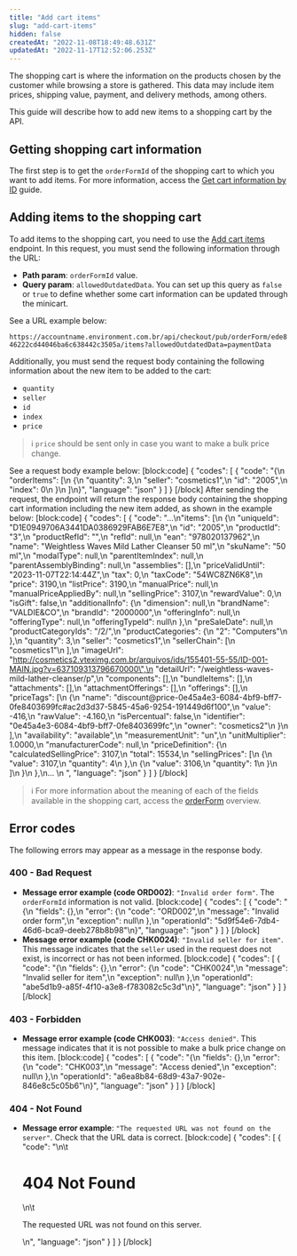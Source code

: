```yaml
---
title: "Add cart items"
slug: "add-cart-items"
hidden: false
createdAt: "2022-11-08T18:49:48.631Z"
updatedAt: "2022-11-17T12:52:06.253Z"
---
```

The shopping cart is where the information on the products chosen by the customer while browsing a store is gathered. This data may include item prices, shipping value, payment, and delivery methods, among others.

This guide will describe how to add new items to a shopping cart by the API.

## Getting shopping cart information

The first step is to get the `orderFormId` of the shopping cart to which you want to add items. For more information, access the [Get cart information by ID](https://developers.vtex.com/vtex-rest-api/docs/get-cart-information-by-id) guide.

## Adding items to the shopping cart

To add items to the shopping cart, you need to use the [Add cart items](https://developers.vtex.com/vtex-rest-api/reference/items) endpoint. In this request, you must send the following information through the URL:

- **Path param**: `orderFormId` value.
- **Query param**: `allowedOutdatedData`. You can set up this query as `false` or `true` to define whether some cart information can be updated through the minicart.

See a URL example below:

`https://accountname.environment.com.br/api/checkout/pub/orderForm/ede846222cd44046ba6c638442c3505a/items?allowedOutdatedData=paymentData`

Additionally, you must send the request body containing the following information about the new item to be added to the cart:

- `quantity`
- `seller`
- `id`
- `index`
- `price`

> ℹ️️ `price` should be sent only in case you want to make a bulk price change.

See a request body example below:
[block:code]
{
  "codes": [
    {
      "code": "{\n     \"orderItems\": [\n          {\n               \"quantity\": 3,\n               \"seller\": \"cosmetics1\",\n               \"id\": \"2005\",\n               \"index\": 0\n          }\n     ]\n}",
      "language": "json"
    }
  ]
}
[/block]
After sending the request, the endpoint will return the response body containing the shopping cart information including the new item added, as shown in the example below:
[block:code]
{
  "codes": [
    {
      "code": "...\n\"items\": [\n        {\n            \"uniqueId\": \"D1E0949706A3441DA0386929FAB6E7E8\",\n            \"id\": \"2005\",\n            \"productId\": \"3\",\n            \"productRefId\": \"\",\n            \"refId\": null,\n            \"ean\": \"978020137962\",\n            \"name\": \"Weightless Waves Mild Lather Cleanser 50 ml\",\n            \"skuName\": \"50 ml\",\n            \"modalType\": null,\n            \"parentItemIndex\": null,\n            \"parentAssemblyBinding\": null,\n            \"assemblies\": [],\n            \"priceValidUntil\": \"2023-11-07T22:14:44Z\",\n            \"tax\": 0,\n            \"taxCode\": \"54WC8ZN6K8\",\n            \"price\": 3190,\n            \"listPrice\": 3190,\n            \"manualPrice\": null,\n            \"manualPriceAppliedBy\": null,\n            \"sellingPrice\": 3107,\n            \"rewardValue\": 0,\n            \"isGift\": false,\n            \"additionalInfo\": {\n                \"dimension\": null,\n                \"brandName\": \"VALDIE&CO\",\n                \"brandId\": \"2000000\",\n                \"offeringInfo\": null,\n                \"offeringType\": null,\n                \"offeringTypeId\": null\n            },\n            \"preSaleDate\": null,\n            \"productCategoryIds\": \"/2/\",\n            \"productCategories\": {\n                \"2\": \"Computers\"\n            },\n            \"quantity\": 3,\n            \"seller\": \"cosmetics1\",\n            \"sellerChain\": [\n                \"cosmetics1\"\n            ],\n            \"imageUrl\": \"http://cosmetics2.vteximg.com.br/arquivos/ids/155401-55-55/ID-001-MAIN.jpg?v=637109313796670000\",\n            \"detailUrl\": \"/weightless-waves-mild-lather-cleanser/p\",\n            \"components\": [],\n            \"bundleItems\": [],\n            \"attachments\": [],\n            \"attachmentOfferings\": [],\n            \"offerings\": [],\n            \"priceTags\": [\n                {\n                    \"name\": \"discount@price-0e45a4e3-6084-4bf9-bff7-0fe8403699fc#ac2d3d37-5845-45a6-9254-191449d6f100\",\n                    \"value\": -416,\n                    \"rawValue\": -4.160,\n                    \"isPercentual\": false,\n                    \"identifier\": \"0e45a4e3-6084-4bf9-bff7-0fe8403699fc\",\n                    \"owner\": \"cosmetics2\"\n                }\n            ],\n            \"availability\": \"available\",\n            \"measurementUnit\": \"un\",\n            \"unitMultiplier\": 1.0000,\n            \"manufacturerCode\": null,\n            \"priceDefinition\": {\n                \"calculatedSellingPrice\": 3107,\n                \"total\": 15534,\n                \"sellingPrices\": [\n                    {\n                        \"value\": 3107,\n                        \"quantity\": 4\n                    },\n                    {\n                        \"value\": 3106,\n                        \"quantity\": 1\n                    }\n                ]\n            }\n        },\n... \n  ",
      "language": "json"
    }
  ]
}
[/block]

> ℹ️️ For more information about the meaning of each of the fields available in the shopping cart, access the [orderForm](https://developers.vtex.com/docs/guides/orderform-fields) overview.

## Error codes

The following errors may appear as a message in the response body.

### 400 - Bad Request

- **Message error example (code ORD002)**: `"Invalid order form"`. The `orderFormId` information is not valid.
[block:code]
{
  "codes": [
    {
      "code": "{\n    \"fields\": {},\n    \"error\": {\n        \"code\": \"ORD002\",\n        \"message\": \"Invalid order form\",\n        \"exception\": null\n    },\n    \"operationId\": \"5d9f54e6-7db4-46d6-bca9-deeb278b8b98\"\n}",
      "language": "json"
    }
  ]
}
[/block]
- **Message error example (code CHK0024)**: `"Invalid seller for item"`. This message indicates that the `seller` used in the request does not exist, is incorrect or has not been informed.
[block:code]
{
  "codes": [
    {
      "code": "{\n    \"fields\": {},\n    \"error\": {\n        \"code\": \"CHK0024\",\n        \"message\": \"Invalid seller for item\",\n        \"exception\": null\n    },\n    \"operationId\": \"abe5d1b9-a85f-4f10-a3e8-f783082c5c3d\"\n}",
      "language": "json"
    }
  ]
}
[/block]

### 403 - Forbidden

- **Message error example (code CHK003)**: `"Access denied"`. This message indicates that it is not possible to make a bulk price change on this item.
[block:code]
{
  "codes": [
    {
      "code": "{\n    \"fields\": {},\n    \"error\": {\n        \"code\": \"CHK003\",\n        \"message\": \"Access denied\",\n        \"exception\": null\n    },\n    \"operationId\": \"a6ea8b84-68d9-43a7-902e-846e8c5c05b6\"\n}",
      "language": "json"
    }
  ]
}
[/block]

### 404 - Not Found

- **Message error example**: `"The requested URL was not found on the server"`. Check that the URL data is correct.
[block:code]
{
  "codes": [
    {
      "code": "<body>\n\t<h1>404 Not Found</h1>\n\t<p>The requested URL was not found on this server.</p>\n</body>",
      "language": "json"
    }
  ]
}
[/block]
